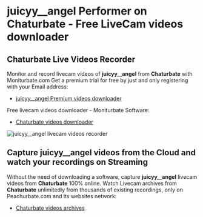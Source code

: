 # juicyy__angel Performer on Chaturbate - Free LiveCam videos downloader

## Chaturbate Live Videos Recorder

Monitor and record livecam videos of **juicyy__angel** from **Chaturbate** with Moniturbate.com
Get a premium trial for free by just and only registering with your Email address:
* [juicyy__angel Premium videos downloader](https://moniturbate.com/request-demo-licence-key.html)

Free livecam videos downloader - Moniturbate Software:
* [Chaturbate videos downloader](https://moniturbate.com/moniturbate-download-software.html)

![juicyy__angel livecam videos recorder](https://peachurnet.com/templates/moniturbate-software.png)


## Capture juicyy__angel videos from the Cloud and watch your recordings on Streaming

Without the need of downloading a software, capture **juicyy__angel** livecam videos from **Chaturbate** 100% online.
Watch Livecam archives from **Chaturbate** unlimitedly from thousands of existing recordings, only on Peachurbate.com and its websites network:
* [Chaturbate videos archives](https://peachurnet.com/)